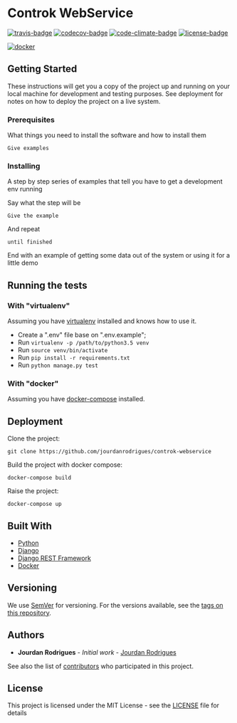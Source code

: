 # Controk WebService

[![travis-badge]][travis]
[![codecov-badge]][codecov]
[![code-climate-badge]][code-climate]
[![license-badge]][license]

[![docker]]()

## Getting Started

These instructions will get you a copy of the project up and running on your local machine for development and testing purposes. See deployment for notes on how to deploy the project on a live system.

### Prerequisites

What things you need to install the software and how to install them

```
Give examples
```

### Installing

A step by step series of examples that tell you have to get a development env running

Say what the step will be

```
Give the example
```

And repeat

```
until finished
```

End with an example of getting some data out of the system or using it for a little demo

## Running the tests

### With "virtualenv"

Assuming you have [virtualenv](https://virtualenv.pypa.io/en/stable/) installed and knows how to use it.

- Create a ".env" file base on ".env.example";
- Run `virtualenv -p /path/to/python3.5 venv`
- Run `source venv/bin/activate`
- Run `pip install -r requirements.txt`
- Run `python manage.py test`

### With "docker"

Assuming you have [docker-compose]() installed.

## Deployment

Clone the project:

`git clone https://github.com/jourdanrodrigues/controk-webservice`

Build the project with docker compose:

`docker-compose build`

Raise the project:

`docker-compose up`

## Built With

* [Python](https://www.python.org/)
* [Django](https://www.djangoproject.com/)
* [Django REST Framework](http://www.django-rest-framework.org/)
* [Docker](https://www.docker.com/)

## Versioning

We use [SemVer](http://semver.org/) for versioning. For the versions available, see the [tags on this repository](https://github.com/jourdanrodrigues/controk-webservice/tags). 

## Authors

* **Jourdan Rodrigues** - *Initial work* - [Jourdan Rodrigues](https://github.com/jourdanrodrigues/)

See also the list of [contributors][contributors] who participated in this project.

## License

This project is licensed under the MIT License - see the [LICENSE][license] file for details

[code-climate-badge]: https://codeclimate.com/github/jourdanrodrigues/controk-webservice/badges/gpa.svg
[code-climate]: https://codeclimate.com/github/jourdanrodrigues/controk-webservice
[codecov-badge]: https://codecov.io/gh/jourdanrodrigues/controk-webservice/branch/master/graph/badge.svg
[codecov]: https://codecov.io/gh/jourdanrodrigues/controk-webservice
[docker]: https://img.shields.io/docker/automated/jourdanrodrigues/controk-webservice.svg
[license-badge]: https://img.shields.io/github/license/jourdanrodrigues/controk-webservice.svg
[license]: https://github.com/jourdanrodrigues/controk-webservice/blob/master/LICENSE
[travis-badge]: https://travis-ci.org/jourdanrodrigues/controk-webservice.svg?branch=master
[travis]: https://travis-ci.org/jourdanrodrigues/controk-webservice?branch=master

[contributors]: https://github.com/jourdanrodrigues/controk-webservice/contributors
